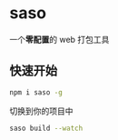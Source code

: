# saso
一个**零配置**的 web 打包工具

## 快速开始

```bash
npm i saso -g
```

切换到你的项目中

```bash
saso build --watch
```

